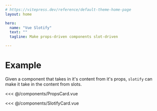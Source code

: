 ```yaml
---
# https://vitepress.dev/reference/default-theme-home-page
layout: home

hero:
  name: "Vue Slotify"
  text: ""
  tagline: Make props-driven components slot-driven

---
```


# Example

Given a component that takes in it's content from it's props, `slotify` can make it take in the content from slots.

<<< @/components/PropsCard.vue

<<< @/components/SlotifyCard.vue

<script setup lang="ts">
import SlotifyCard from "./components/SlotifyCard.vue"
</script>

<SlotifyCard />
